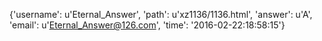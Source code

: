 {'username': u'Eternal_Answer', 'path': u'xz1136/1136.html', 'answer': u'A', 'email': u'Eternal_Answer@126.com', 'time': '2016-02-22:18:58:15'}